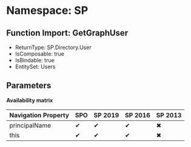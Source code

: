# Namespace: SP

## Function Import: GetGraphUser

- ReturnType: SP.Directory.User
- IsComposable: true
- IsBindable: true
- EntitySet: Users

## Parameters

**Availability matrix**

Navigation Property | SPO | SP 2019 | SP 2016 | SP 2013
----------|-----|---------|---------|--------
principalName | ✔ | ✔ | ✔ | ✖
this | ✔ | ✔ | ✔ | ✖
